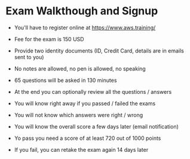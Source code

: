 # Exam Walkthough and Signup

- You'll have to register online at https://www.aws.training/
- Fee for the exam is 150 USD
- Provide two identity documents (ID, Credit Card, details are in emails sent to you)
- No notes are allowed, no pen is allowed, no speaking
- 65 questions will be asked in 130 minutes
- At the end you can optionally review all the questions / answers

- You will know right away if you passed / failed the exams
- You will not know which answers were right / wrong
- You will know the overall score a few days later (email notification)
- Yo pass you need a score of at least 720 out of 1000 points
- If you fail, you can retake the exam again 14 days later